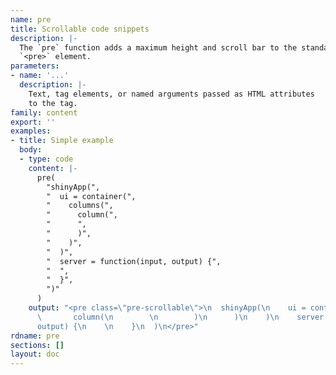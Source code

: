 ```yaml
---
name: pre
title: Scrollable code snippets
description: |-
  The `pre` function adds a maximum height and scroll bar to the standard
  `<pre>` element.
parameters:
- name: '...'
  description: |-
    Text, tag elements, or named arguments passed as HTML attributes
    to the tag.
family: content
export: ''
examples:
- title: Simple example
  body:
  - type: code
    content: |-
      pre(
        "shinyApp(",
        "  ui = container(",
        "    columns(",
        "      column(",
        "      ",
        "      )",
        "    )",
        "  )",
        "  server = function(input, output) {",
        "  ",
        "  }",
        ")"
      )
    output: "<pre class=\"pre-scrollable\">\n  shinyApp(\n    ui = container(\n      columns(\n
      \       column(\n        \n        )\n      )\n    )\n    server = function(input,
      output) {\n    \n    }\n  )\n</pre>"
rdname: pre
sections: []
layout: doc
---
```

